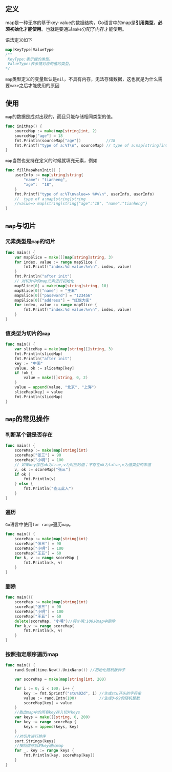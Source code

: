 ## 定义

map是一种无序的基于key-value的数据结构，Go语言中的map是**引用类型**，**必须初始化才能使用**。也就是要通过`make`分配了内存才能使用。

语法定义如下

```go
map[KeyType]ValueType
/**
 KeyType:表示键的类型。
 ValueType:表示键对应的值的类型。
*/
```

`map`类型定义的变量默认是`nil`，不具有内存，无法存储数据，这也就是为什么需要`make`之后才能使用的原因

## 使用

`map`的数据是成对出现的，而且只能存储相同类型的值。

```go
func initMap() {
	sourceMap := make(map[string]int, 2)
	sourceMap["age"] = 18
	fmt.Println(sourceMap["age"])           //18
	fmt.Printf("type of a:%T\n", sourceMap) // type of a:map[string]int
}
```

`map`当然也支持在定义的时候就填充元素，例如

```go
func fillMapWhenInit() {
	userInfo := map[string]string{
		"name": "tianheng",
		"age":  "18",
	}
	fmt.Printf("type of a:%T\nvalue=> %#v\n", userInfo, userInfo)
	//  type of a:map[string]string
	//value=> map[string]string{"age":"18", "name":"tianheng"}
}
```

## `map`与切片

### 元素类型是`map`的切片

```go
func main() {
    var mapSlice = make([]map[string]string, 3)
    for index, value := range mapSlice {
        fmt.Printf("index:%d value:%v\n", index, value)
    }
    fmt.Println("after init")
    // 对切片中的map元素进行初始化
    mapSlice[0] = make(map[string]string, 10)
    mapSlice[0]["name"] = "王五"
    mapSlice[0]["password"] = "123456"
    mapSlice[0]["address"] = "红旗大街"
    for index, value := range mapSlice {
        fmt.Printf("index:%d value:%v\n", index, value)
    }
}
```

### 值类型为切片的`map`

```go
func main() {
    var sliceMap = make(map[string][]string, 3)
    fmt.Println(sliceMap)
    fmt.Println("after init")
    key := "中国"
    value, ok := sliceMap[key]
    if !ok {
        value = make([]string, 0, 2)
    }
    value = append(value, "北京", "上海")
    sliceMap[key] = value
    fmt.Println(sliceMap)
}
```

## `map`的常见操作

### 判断某个键是否存在

```go
func main() {
    scoreMap := make(map[string]int)
    scoreMap["张三"] = 90
    scoreMap["小明"] = 100
    // 如果key存在ok为true,v为对应的值；不存在ok为false,v为值类型的零值
    v, ok := scoreMap["张三"]
    if ok {
        fmt.Println(v)
    } else {
        fmt.Println("查无此人")
    }
}
```

### 遍历

`Go`语言中使用`for range`遍历`map`。

```go
func main() {
    scoreMap := make(map[string]int)
    scoreMap["张三"] = 90
    scoreMap["小明"] = 100
    scoreMap["王五"] = 60
    for k, v := range scoreMap {
        fmt.Println(k, v)
    }
}
```

### 删除

```go
func main(){
    scoreMap := make(map[string]int)
    scoreMap["张三"] = 90
    scoreMap["小明"] = 100
    scoreMap["王五"] = 60
    delete(scoreMap, "小明")//将小明:100从map中删除
    for k,v := range scoreMap{
        fmt.Println(k, v)
    }
}
```

### 按照指定顺序遍历map

```go
func main() {
    rand.Seed(time.Now().UnixNano()) //初始化随机数种子

    var scoreMap = make(map[string]int, 200)

    for i := 0; i < 100; i++ {
        key := fmt.Sprintf("stu%02d", i) //生成stu开头的字符串
        value := rand.Intn(100)          //生成0~99的随机整数
        scoreMap[key] = value
    }
    //取出map中的所有key存入切片keys
    var keys = make([]string, 0, 200)
    for key := range scoreMap {
        keys = append(keys, key)
    }
    //对切片进行排序
    sort.Strings(keys)
    //按照排序后的key遍历map
    for _, key := range keys {
        fmt.Println(key, scoreMap[key])
    }
}
```

